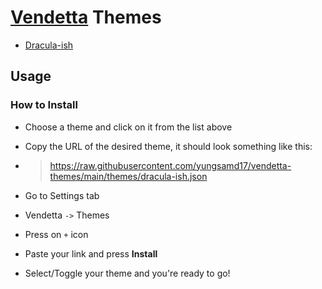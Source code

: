 # [Vendetta](https://vendetta.vercel.app/) Themes

- [Dracula-ish](https://raw.githubusercontent.com/yungsamd17/vendetta-themes/main/themes/dracula-ish.json)



## Usage
### How to Install
- Choose a theme and click on it from the list above
- Copy the URL of the desired theme, it should look something like this:
- >https://raw.githubusercontent.com/yungsamd17/vendetta-themes/main/themes/dracula-ish.json

- Go to Settings tab
- Vendetta `->` Themes
- Press on `+` icon
- Paste your link and press **Install**
- Select/Toggle your theme and you're ready to go!